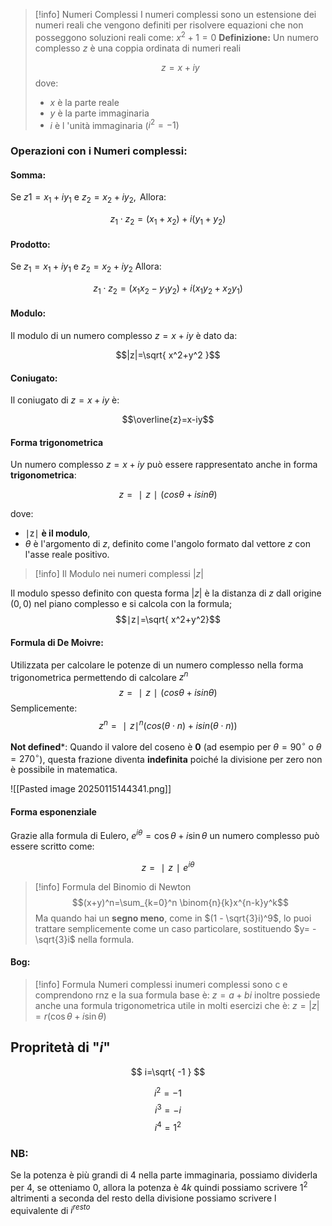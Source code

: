 >[!info] Numeri Complessi
>I numeri complessi sono un estensione dei numeri reali che vengono definiti per risolvere equazioni che non posseggono soluzioni reali come: $x^2+1=0$
>**Definizione:**
>Un numero complesso $z$  è una coppia ordinata di numeri reali
>
>$$z=x+iy$$
>dove:
>- $x$ è la parte reale
>- $y$ è la parte immaginaria
>- $i$ è l 'unità immaginaria ($i^2=-1$)
### Operazioni con i Numeri complessi:

#### Somma:
Se $z1 = x_{1}+iy_{1} \text{ }\text{ }\text{ }\text{ }$ e $\text{ }\text{ }\text{ }\text{ }\text{ }z_{2}=x_{2}+iy_{2},\text{ }\text{ }$ Allora:

$$z_{1} \cdot z_{2}= (x_{1}+x_{2})+i(y_{1}+y_{2})$$

#### Prodotto:
Se $z_{1}=x_{1}+iy_{1} \text{ }\text{ }\text{ }\text{ }$ e $\text{ }\text{ }\text{ }z_{2}=x_{2}+iy_{2}\text{ }\text{ }\text{ }$ Allora:

$$z_{1} \cdot z_{2}=(x_{1}x_{2}-y_{1}y_{2})+i(x_{1}y_{2}+x_{2}y_{1})$$

#### Modulo:
Il modulo di un numero complesso $z=x+iy \text{ }\text{ }\text{ }$è dato da:

$$|z|=\sqrt{ x^2+y^2 }$$
#### Coniugato:
Il coniugato di $z=x+iy \text{ } \text{ }$ è:

$$\overline{z}=x-iy$$
#### **Forma trigonometrica**

Un numero complesso $z=x+iy$ può essere rappresentato anche in forma **trigonometrica**:

$$z=∣z∣(cos⁡θ+isin⁡θ)$$

dove:

- ∣z∣ **è il modulo**,
- $\theta$ è l'argomento di $z$, definito come l'angolo formato dal vettore $z$ con l'asse reale positivo.


>[!info] Il Modulo nei numeri complessi $|z|$
>
Il modulo spesso definito con questa forma $|z|$ è la distanza di $z$ dall origine $(0,0)$ nel piano complesso e si calcola con la formula;  $$∣z∣=\sqrt{ x^2+y^2}$$  

#### Formula di De Moivre:
Utilizzata per calcolare le potenze di un numero complesso nella forma trigonometrica permettendo di calcolare $z^n$ $$z=∣z∣(cos⁡θ+isin⁡θ)$$
Semplicemente:
$$z^n=∣z∣^n(cos⁡(θ\cdot n)+isin(θ\cdot n)⁡)$$

**Not defined***:
Quando il valore del coseno è **0** (ad esempio per $\theta = 90^\circ$ o $\theta = 270^\circ$), questa frazione diventa **indefinita** poiché la divisione per zero non è possibile in matematica.

![[Pasted image 20250115144341.png]]


#### **Forma esponenziale**

Grazie alla formula di Eulero, $e^{i\theta} = \cos\theta + i \sin\theta$ un numero complesso può essere scritto come:

$$z=∣z∣e^{iθ}$$

>[!info] Formula del Binomio di Newton
> $$(x+y)^n=\sum_{k=0}^n \binom{n}{k}x^{n-k}y^k$$
>  Ma quando hai un **segno meno**, come in $(1 - \sqrt{3}i)^9$, lo puoi trattare semplicemente come un caso particolare, sostituendo $y= -\sqrt{3}i$ nella formula.

#### Bog:

>[!info] Formula Numeri complessi
inumeri complessi sono c e comprendono rnz e la sua formula base è:
$z = a + bi$
>inoltre possiede anche una formula trigonometrica utile  in molti esercizi che è:
>$z = |z|= r (\cos\theta + i\sin\theta)$



## Propritetà di "$i$"
$$
i=\sqrt{ -1 }
$$

$$
i^2 =-1
$$
$$
i^3 =-i
$$
$$
i^4 =1^2
$$

### NB:
Se la potenza è più grandi di 4 nella parte immaginaria, possiamo dividerla per 4, se otteniamo 0, allora la potenza è $4k$ quindi possiamo scrivere $1^2$ altrimenti a seconda del resto della divisione possiamo scrivere l equivalente di $i^{resto}$
